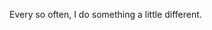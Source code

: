 <!--t Projects t-->
<!--d Other things I&#039;ve done, and why you should care d-->

Every so often, I do something a little different.